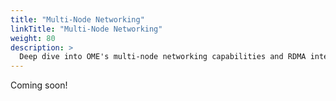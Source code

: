 ```yaml
---
title: "Multi-Node Networking"
linkTitle: "Multi-Node Networking"
weight: 80
description: >
  Deep dive into OME's multi-node networking capabilities and RDMA integration.
---
```


Coming soon!